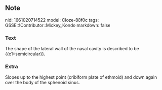 ## Note
nid: 1661020714522
model: Cloze-88f0c
tags: GSSE::!Contributor::Mickey_Kondo
markdown: false

### Text
The shape of the lateral wall of the nasal cavity is described to be {{c1::semicircular}}.

### Extra
Slopes up to the highest point (cribiform plate of ethmoid) and down again over the body of the sphenoid sinus.
